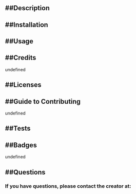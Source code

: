 
# 
     
## ##Description

     
## ##Installation

## ##Usage

     
## ##Credits
undefined
     
## ##Licenses

     
## ##Guide to Contributing
undefined
     
## ##Tests

     
## ##Badges
undefined
     
## ##Questions
     
### If you have questions, please contact the creator at:
     

